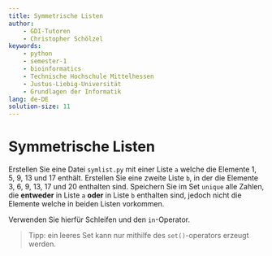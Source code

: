 ```yaml
---
title: Symmetrische Listen
author:
    - GDI-Tutoren
    - Christopher Schölzel
keywords:
    - python
    - semester-1
    - bioinformatics
    - Technische Hochschule Mittelhessen
    - Justus-Liebig-Universität
    - Grundlagen der Informatik
lang: de-DE
solution-size: 11
---
```


# Symmetrische Listen

Erstellen Sie eine Datei `symlist.py` mit einer Liste `a` welche die Elemente 1, 5, 9, 13 und 17 enthält. Erstellen Sie eine zweite Liste `b`, in der die Elemente 3, 6, 9, 13, 17 und 20 enthalten sind. 
Speichern Sie im Set `unique` alle Zahlen, die **entweder** in Liste `a` **oder** in Liste `b` enthalten sind, jedoch nicht die Elemente welche in beiden Listen vorkommen. 

Verwenden Sie hierfür Schleifen und den `in`-Operator.

> Tipp: ein leeres Set kann nur mithilfe des `set()`-operators erzeugt werden.
